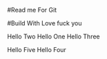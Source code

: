 #Read me For Git


#Build With Love fuck you   



Hello Two
Hello One
Hello Three


Hello Five
Hello Four
